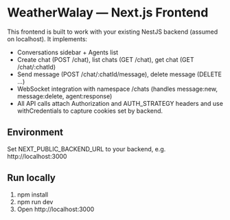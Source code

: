
# WeatherWalay — Next.js Frontend

This frontend is built to work with your existing NestJS backend (assumed on localhost). It implements:
- Conversations sidebar + Agents list
- Create chat (POST /chat), list chats (GET /chat), get chat (GET /chat/:chatId)
- Send message (POST /chat/:chatId/message), delete message (DELETE ...)
- WebSocket integration with namespace /chats (handles message:new, message:delete, agent:response)
- All API calls attach Authorization and AUTH_STRATEGY headers and use withCredentials to capture cookies set by backend.

## Environment
Set NEXT_PUBLIC_BACKEND_URL to your backend, e.g. http://localhost:3000

## Run locally
1. npm install
2. npm run dev
3. Open http://localhost:3000
